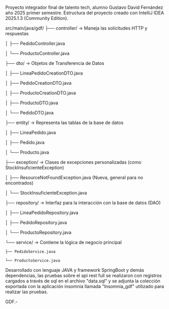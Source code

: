 Proyecto integrador final de talento tech, alumno Gustavo David Fernández año 2025 primer semestre.
Estructura del proyecto creado con IntelliJ IDEA 2025.1.3 (Community Edition).

 src/main/java/gdf/
├── controller/  -> Maneja las solicitudes HTTP y respuestas

│   ├── PedidoController.java

│   └── ProductoController.java

├── dto/         -> Objetos de Transferencia de Datos

│   ├── LineaPedidoCreationDTO.java

│   ├── PedidoCreationDTO.java

│   ├── ProductoCreationDTO.java

│   ├── ProductoDTO.java

│   └── PedidoDTO.java

├── entity/      -> Representa las tablas de la base de datos

│   ├── LineaPedido.java

│   ├── Pedido.java

│   └── Producto.java

├── exception/   -> Clases de excepciones personalizadas (como StockInsuficienteException)

│   ├── ResourceNotFoundException.java (Nueva, general para no encontrados)

│   └── StockInsuficienteException.java

├── repository/  -> Interfaz para la interacción con la base de datos (DAO)

│   ├── LineaPedidoRepository.java

│   ├── PedidoRepository.java

│   └── ProductoRepository.java

└── service/     -> Contiene la lógica de negocio principal

    ├── PedidoService.java
    
    └── ProductoService.java
    

Desarrollado con lenguaje JAVA y framework SpringBoot y demás dependencias, las pruebas sobre el api rest full se realizaron con registros cargados a través de sql en el archivo "data.sql" y se adjunta la colección exportada con la aplicación insomnia llamada "Insomnia_gdf" utilizado para realizar las pruebas.

GDF.-

